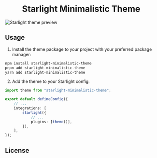 <h1 align="center">
  Starlight Minimalistic Theme
</h1>

![Starlight theme preview](https://raw.githubusercontent.com/TheOtterlord/starlight-minimalistic-theme/refs/heads/main/assets/preview.png)

## Usage

1. Install the theme package to your project with your preferred package manager:

```sh
npm install starlight-minimalistic-theme
pnpm add starlight-minimalistic-theme
yarn add starlight-minimalistic-theme
```

2. Add the theme to your Starlight config.

```ts
import theme from "starlight-minimalistic-theme";

export default defineConfig({
	// ...
	integrations: [
		starlight({
			// ...
			plugins: [theme()],
		}),
	],
});
```

## License
